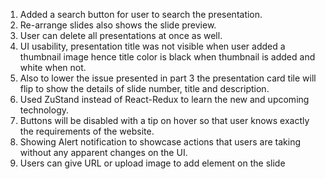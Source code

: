 1. Added a search button for user to search the presentation.
2. Re-arrange slides also shows the slide preview.
3. User can delete all presentations at once as well.
4. UI usability, presentation title was not visible when user added a thumbnail image hence title color is black when thumbnail is added and white when not.
5. Also to lower the issue presented in part 3 the presentation card tile will flip to show the details of slide number, title and description.
6. Used ZuStand instead of React-Redux to learn the new and upcoming technology.
7. Buttons will be disabled with a tip on hover so that user knows exactly the requirements of the website.
8. Showing Alert notification to showcase actions that users are taking without any apparent changes on the UI.
9. Users can give URL or upload image to add element on the slide

